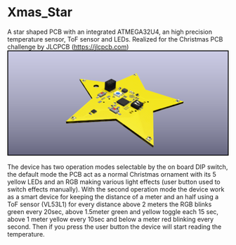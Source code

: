 # Xmas_Star
A star shaped PCB with an integrated ATMEGA32U4, an high precision temperature sensor, ToF sensor and LEDs.
Realized for the Christmas PCB challenge by JLCPCB (https://jlcpcb.com)
![plot](https://github.com/SalmoF/Xmas_Star/blob/main/Christmas%20pcb.png)

The device has two operation modes selectable by the on board DIP switch, the default mode the PCB act as a normal
Christmas ornament with its 5 yellow LEDs and an RGB making various light effects (user button used to switch effects manually).
With the second operation mode the device work as a smart device for keeping the distance of a meter and an half 
using a ToF sensor (VL53L1) for every distance above 2 meters the RGB blinks green every 20sec, above 1.5meter green
and yellow toggle each 15 sec, above 1 meter yellow every 10sec and below a meter red blinking every second.
Then if you press the user button the device will start reading the temperature.
